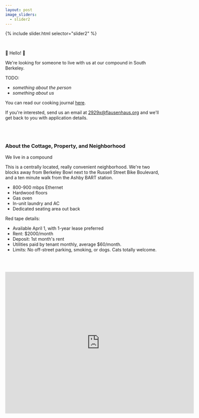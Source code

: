 ```yaml
---
layout: post
image_sliders:
  - slider2
---
```


{% include slider.html selector="slider2" %}

<br>

👋 Hello! 👋

We're looking for someone to live with us at our compound in South Berkeley.

TODO:
- _something about the person_
- _something about us_

You can read our cooking journal [here][cooking_journal].

If you're interested, send us an email at
[2929x@flausenhaus.org](mailto:2920x@flausenhaus.org?subject=2920%20Wheeler%20Street&cc=emmbeezee@gmail.com)
and we'll get back to you with application details.

<br>
<br>

### About the Cottage, Property, and Neighborhood

We live in a compound

This is a centrally located, really convenient neighborhood. We're two blocks
away from Berkeley Bowl next to the Russell Street Bike Boulevard, and a ten
minute walk from the Ashby BART station.

* 800-900 mbps Ethernet
* Hardwood floors
* Gas oven
* In-unit laundry and AC
* Dedicated seating area out back

Red tape details:
* Available April 1, with 1-year lease preferred
* Rent: $2000/month
* Deposit: 1st month's rent
* Utilities paid by tenant monthly, average $60/month.
* Limits: No off-street parking, smoking, or dogs. Cats totally welcome.

<br><br>

<div style="text-align:center">
<iframe src="https://www.google.com/maps/embed?pb=!1m18!1m12!1m3!1d5261.447877870745!2d-122.26130931383484!3d37.85477557804036!2m3!1f0!2f0!3f0!3m2!1i1024!2i768!4f13.1!3m3!1m2!1s0x80857dd56718332f%3A0x987289a514f30081!2s2920%20Wheeler%20St%2C%20Berkeley%2C%20CA%2094705!5e0!3m2!1sen!2sus!4v1647734441316!5m2!1sen!2sus" width="600" height="450" style="border:0;" allowfullscreen="" loading="lazy"></iframe>
</div>

<br>

[cooking_journal]: https://mookerzhou.github.io/cooking_journal/
